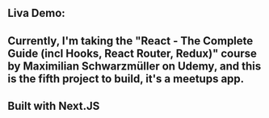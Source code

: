 ## Liva Demo:

## Currently, I'm taking the "React - The Complete Guide (incl Hooks, React Router, Redux)" course by Maximilian Schwarzmüller on Udemy, and this is the fifth project to build, it's a meetups app.

## Built with Next.JS
